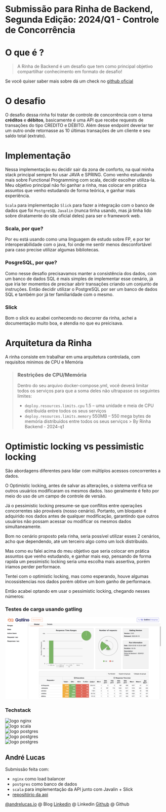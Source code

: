 # Submissão para Rinha de Backend, Segunda Edição: 2024/Q1 - Controle de Concorrência


# O que é ?

> A Rinha de Backend é um desafio que tem como principal objetivo
> compartilhar conhecimento em formato de desafio!

Se você quiser saber mais sobre dá um check no [github oficial](https://github.com/zanfranceschi/rinha-de-backend-2024-q1)

# O desafio

O desafio dessa rinha foi tratar de controle de concorrência com o tema **créditos** e **débitos**, basicamente é uma API que recebe requests de transações do tipo CREDITO e DÉBITO. Além desse endpoint deveriar ter um outro onde retornasse as 10 últimas transações de um cliente e seu saldo total (extrato).

# Implementação
Nessa implementação eu decidir sair da zona de conforto, na qual minha stack principal sempre foi usar JAVA e SPRING. Como venho estudando mais sobre Functional Programming com scala, decidir escolher utiliza-la.
Meu objetivo principal não foi ganhar a rinha, mas colocar em prática assuntos que venho estudando de forma teórica, e ganhar mais experiência.

`Scala` para implementação
`Slick` para fazer a integração com o banco de dados que foi `PostgreSQL`
`Javalin` (nunca tinha usando, mas já tinha lido sobre diratamente do site oficial deles)  para ser o framework web.

### Scala, por que?
Por eu está usando como uma linguagem de estudo sobre FP, e por ter interoperabilidade com o java, foi onde me sentir menos desconfortável para caso precise utilizar algumas bibliotecas.

### PosgreSQL, por que?
Como nesse desafio precisavamos manter a consistência dos dados, com um banco de dados SQL é mais simples de implementar esse cenário, já que iria ter momentos de precisar abrir transações criando um conjunto de instruções.
Então decidir utilizar o PostgreSQL por ser um banco de dados SQL e também por já ter familiaridade com o mesmo.

### Slick
Bom o slick eu acabei conhecendo no decorrer da rinha, achei a documentação muito boa, e atendia no que eu preicisava.

# Arquitetura da Rinha

A rinha consiste em trabalhar em uma arquitetura controlada, com requisitos minimos de CPU e Memória

> ### Restrições de CPU/Memória
>
> [](https://github.com/zanfranceschi/rinha-de-backend-2024-q1?tab=readme-ov-file#restri%C3%A7%C3%B5es-de-cpumem%C3%B3ria)
>
> Dentro do seu arquivo docker-compose.yml, você deverá limitar todos os
> serviços para que a soma deles não ultrapasse os seguintes limites:
>
> -   `deploy.resources.limits.cpu`  1.5 – uma unidade e meia de CPU distribuída entre todos os seus serviços
> -   `deploy.resources.limits.memory`  550MB – 550 mega bytes de memória distribuídos entre todos os seus serviços
      > By Rinha Backend - 2024-q1


# Optimistic locking vs pessimistic locking

São abordagens diferentes para lidar com múltiplos acessos concorrentes a dados.

O Optimistic locking, antes de salvar as alterações, o sistema verifica se outros usuários modificaram os mesmos dados. Isso geralmente é feito por meio do uso de um campo de controle de versão.

Já o  pessimistic locking presume-se que conflitos entre operações concorrentes são prováveis (nosso cenário). Portanto, um bloqueio é adquirido nos dados antes de qualquer modificação, garantindo que outros usuários não possam acessar ou modificar os mesmos dados simultaneamente.

Bom no cenário proposto pela rinha, seria possível utilizar esses 2 cenários, acho que dependendo, até um terceiro algo como um lock distribuido.

Mas como eu falei acima do meu objetivo que seria colocar em prática assuntos que venho estudando, e ganhar mais exp, pensando de forma rapida um pessimistic locking seria uma escolha mais assertiva, porém iriamos perder performace.

Tentei com o optimistic locking, mas como esperando, houve algumas incossistencias nos dados porém obtive um bom ganho de performace.

Então acabei optando em usar o pessimistic locking, chegando nesses números:


### Testes de carga usando gatling

![Alt text](result.png)


### Techstack


<img src="https://upload.wikimedia.org/wikipedia/commons/c/c5/Nginx_logo.svg" alt="logo nginx" width="300" height="auto">
<br />

<img src="https://logowik.com/content/uploads/images/scala3486.jpg" alt="logo scala" width="200" height="auto">
<br />

<img src="https://img.stackshare.io/service/1843/slick.png" alt="logo postgres" width="200" height="auto">
<br />

<img src="https://avatars.githubusercontent.com/u/28701086?s=200&v=4" alt="logo postgres" width="200" height="auto">

<br/>
<img src="https://upload.wikimedia.org/wikipedia/commons/2/29/Postgresql_elephant.svg" alt="logo postgres" width="200" height="auto">



## André Lucas
Submissão feita com:
- `nginx` como load balancer
- `postgres` como banco de dados
- `scala`  para implementação da API junto com Javalin + Slick
- [repositório da api]()

[@andrelucas.io](https://andrelucas.io/) @ Blog
[Linkedin](https://www.linkedin.com/in/andre-lucastic/) @ Linkedin
[Github](https://github.com/andrelucasti) @ Github
